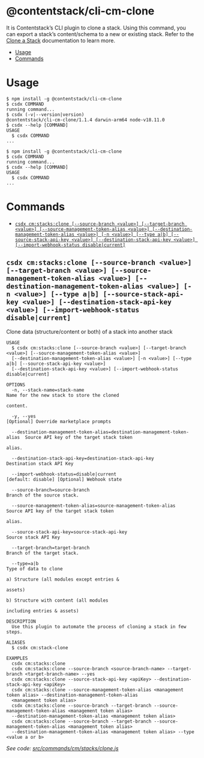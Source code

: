 @contentstack/cli-cm-clone
==========================

It is Contentstack’s CLI plugin to clone a stack. Using this command, you can export a stack’s content/schema to a new or existing stack. Refer to the [Clone a Stack](https://www.contentstack.com/docs/developers/cli/clone-a-stack/) documentation to learn more.


<!-- toc -->
* [Usage](#usage)
* [Commands](#commands)
<!-- tocstop -->
# Usage
<!-- usage -->
```sh-session
$ npm install -g @contentstack/cli-cm-clone
$ csdx COMMAND
running command...
$ csdx (-v|--version|version)
@contentstack/cli-cm-clone/1.1.4 darwin-arm64 node-v18.11.0
$ csdx --help [COMMAND]
USAGE
  $ csdx COMMAND
...
```
<!-- usagestop -->
```sh-session
$ npm install -g @contentstack/cli-cm-clone
$ csdx COMMAND
running command...
$ csdx --help [COMMAND]
USAGE
  $ csdx COMMAND
...
```
# Commands
<!-- commands -->
* [`csdx cm:stacks:clone [--source-branch <value>] [--target-branch <value>] [--source-management-token-alias <value>] [--destination-management-token-alias <value>] [-n <value>] [--type a|b] [--source-stack-api-key <value>] [--destination-stack-api-key <value>] [--import-webhook-status disable|current]`](#csdx-cmstacksclone---source-branch-value---target-branch-value---source-management-token-alias-value---destination-management-token-alias-value--n-value---type-ab---source-stack-api-key-value---destination-stack-api-key-value---import-webhook-status-disablecurrent)

## `csdx cm:stacks:clone [--source-branch <value>] [--target-branch <value>] [--source-management-token-alias <value>] [--destination-management-token-alias <value>] [-n <value>] [--type a|b] [--source-stack-api-key <value>] [--destination-stack-api-key <value>] [--import-webhook-status disable|current]`

Clone data (structure/content or both) of a stack into another stack

```
USAGE
  $ csdx cm:stacks:clone [--source-branch <value>] [--target-branch <value>] [--source-management-token-alias <value>] 
  [--destination-management-token-alias <value>] [-n <value>] [--type a|b] [--source-stack-api-key <value>] 
  [--destination-stack-api-key <value>] [--import-webhook-status disable|current]

OPTIONS
  -n, --stack-name=stack-name                                              Name for the new stack to store the cloned
                                                                           content.

  -y, --yes                                                                [Optional] Override marketplace prompts

  --destination-management-token-alias=destination-management-token-alias  Source API key of the target stack token
                                                                           alias.

  --destination-stack-api-key=destination-stack-api-key                    Destination stack API Key

  --import-webhook-status=disable|current                                  [default: disable] [Optional] Webhook state

  --source-branch=source-branch                                            Branch of the source stack.

  --source-management-token-alias=source-management-token-alias            Source API key of the target stack token
                                                                           alias.

  --source-stack-api-key=source-stack-api-key                              Source stack API Key

  --target-branch=target-branch                                            Branch of the target stack.

  --type=a|b                                                               Type of data to clone
                                                                           a) Structure (all modules except entries &
                                                                           assets)
                                                                           b) Structure with content (all modules
                                                                           including entries & assets)

DESCRIPTION
  Use this plugin to automate the process of cloning a stack in few steps.

ALIASES
  $ csdx cm:stack-clone

EXAMPLES
  csdx cm:stacks:clone
  csdx cm:stacks:clone --source-branch <source-branch-name> --target-branch <target-branch-name> --yes
  csdx cm:stacks:clone --source-stack-api-key <apiKey> --destination-stack-api-key <apiKey>
  csdx cm:stacks:clone --source-management-token-alias <management token alias> --destination-management-token-alias 
  <management token alias>
  csdx cm:stacks:clone --source-branch --target-branch --source-management-token-alias <management token alias> 
  --destination-management-token-alias <management token alias>
  csdx cm:stacks:clone --source-branch --target-branch --source-management-token-alias <management token alias> 
  --destination-management-token-alias <management token alias> --type <value a or b>
```

_See code: [src/commands/cm/stacks/clone.js](https://github.com/contentstack/cli/blob/main/packages/contentstack-clone/src/commands/cm/stacks/clone.js)_
<!-- commandsstop -->
